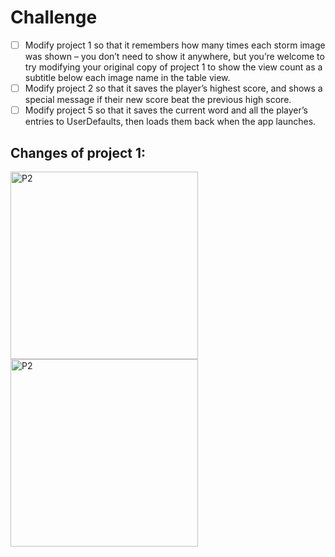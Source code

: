 # Challenge

- [ ] Modify project 1 so that it remembers how many times each storm image was shown – you don’t need to show it anywhere, but you’re welcome to try modifying your original copy of project 1 to show the view count as a subtitle below each image name in the table view.
- [ ] Modify project 2 so that it saves the player’s highest score, and shows a special message if their new score beat the previous high score.
- [ ] Modify project 5 so that it saves the current word and all the player’s entries to UserDefaults, then loads them back when the app launches.

## Changes of project 1:

<img width="300" alt="P2" src="https://vk.com/doc195760655_674234483?hash=cGtVZame9GWPW4kiUL8FAqsKQGfzTARkKcLv5DIRYu8&dl=iJ0XD0kCfKZmCBRZFw1ZlwSq5agLmfuNts2pzilGMtH"> <img width="300" alt="P2" src="https://vk.com/doc195760655_674234485?hash=gSWITPza40pBG29z8NsiL4mbpPTmus4YPNMjz91YoAT&dl=QTm24nZBuq5naR7q9YuLgfY8qixGHzzUg2Co8LqqVf4">
